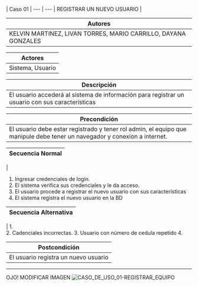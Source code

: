 | Caso 01  |
--- | ---
| REGISTRAR UN NUEVO USUARIO |

| Autores  |
|--------|
| KELVIN MARTINEZ, LIVAN TORRES, MARIO CARRILLO, DAYANA GONZALES |

| Actores |
|---------|
| Sistema, Usuario  |

| Descripción |
|--------|
| El usuario accederá al sistema de información para registrar un usuario con sus características |

| Precondición |
|--------|
| El usuario debe estar registrado y tener rol admin, el equipo que manipule debe tener un navegador y conexion a internet.  |

| Secuencia Normal|
|--------|
| 
1.	Ingresar credenciales de login.
2.	El sistema verifica sus credenciales y le da acceso.
3.	El usuario procede a registrar el nuevo usuario con sus características
4.	El sistema registra el nuevo usuario en la BD
 

| Secuencia Alternativa |
|--------|
| 
1.	
2.	Cadenciales incorrectas.
3.	Usuario con número de cedula repetido
4.	 


| Postcondición |
|--------|
|El usuario registra un nuevo usuario |

----------

OJO! MODIFICAR IMAGEN
![CASO_DE_USO_01-REGISTRAR_EQUIPO](https://github.com/MERZIOX/NativApps/blob/master/UML/casos-de-usos-diagramas/CASO_DE_USO_01-REGISTRAR_EQUIPO.jpeg?raw=true "CASO DE USO 01-REGISTRAR EQUIPO")